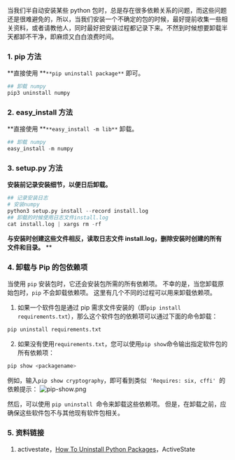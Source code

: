 当我们半自动安装某些 python 包时，总是存在很多依赖关系的问题，而这些问题还是很难避免的，所以，当我们安装一个不确定的包的时候，最好提前收集一些相关资料，或者请教他人，同时最好把安装过程都记录下来。不然到时候想要卸载半天都卸不干净，即麻烦又白白浪费时间。

### 1. pip 方法

**直接使用 **`**pip uninstall package**` 即可。

```python
## 卸载 numpy
pip3 uninstall numpy
```

### 2. easy_install 方法

**直接使用 **`**easy_install -m lib**` 卸载。

```python
## 卸载 numpy
easy_install -m numpy
```

### 3. setup.py 方法

**安装前记录安装细节，以便日后卸载。**

```python
## 记录安装日志
# 安装numpy
python3 setup.py install --record install.log
## 卸载的时候使用日志文件install.log
cat install.log | xargs rm -rf
```

**与安装时创建这些文件相反，读取日志文件 install.log，删除安装时创建的所有文件和目录。**
\*\*

### 4. 卸载与 Pip 的包依赖项

当使用 `pip` 安装包时，它还会安装包所需的所有依赖项。 不幸的是，当您卸载原始包时，`pip` 不会卸载依赖项。 这里有几个不同的过程可以用来卸载依赖项。

1. 如果一个软件包是通过 pip 需求文件安装的（即`pip install requirements.txt`），那么这个软件包的依赖项可以通过下面的命令卸载：

```bash
pip uninstall requirements.txt
```

2. 如果没有使用`requirements.txt`，您可以使用`pip show`命令输出指定软件包的所有依赖项：

```bash
pip show <packagename>
```

例如，输入`pip show cryptography`，即可看到类似  `'Requires: six, cffi'`  的依赖提示：
![pip-show.png](https://cdn.nlark.com/yuque/0/2020/png/126032/1589509946987-5a1e7758-e77d-4868-a543-668623131c57.png#align=left&display=inline&height=249&originHeight=249&originWidth=983&size=22978&status=done&style=none&width=983)

然后，可以使用 `pip uninstall`  命令来卸载这些依赖项。 但是，在卸载之前，应确保这些软件包不与其他现有软件包相关。

### 5. 资料链接

1. activestate，[How To Uninstall Python Packages](https://www.activestate.com/resources/quick-reads/how-to-uninstall-python-packages/)，ActiveState
